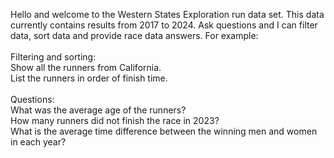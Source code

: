 Hello and welcome to the Western States Exploration run data set.  This data currently contains results from 2017 to 2024. Ask questions and I can filter data, sort data and provide race data answers. For example:
<br>
<br>
Filtering and sorting:<br>
Show all the runners from California.<br>
List the runners in order of finish time.<br>
<br>
Questions:<br>
What was the average age of the runners?<br>
How many runners did not finish the race in 2023?<br>
What is the average time difference between the winning men and women in each year?
